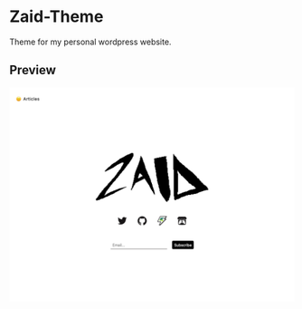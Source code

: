 # Zaid-Theme
Theme for my personal wordpress website.


## Preview
<div align="center">
  <img src="https://github.com/ZaidMade/Zaid-Theme/blob/main/screenshot.png?raw=true" alt="Zaid theme" title="Zaid Theme">
</div>

